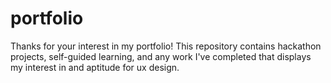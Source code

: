 # portfolio
Thanks for your interest in my portfolio!
This repository contains hackathon projects, self-guided learning, and any work I've completed that displays my interest in and aptitude for ux design.
